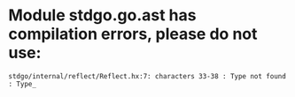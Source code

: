 # Module stdgo.go.ast has compilation errors, please do not use:
```
stdgo/internal/reflect/Reflect.hx:7: characters 33-38 : Type not found : Type_

```

